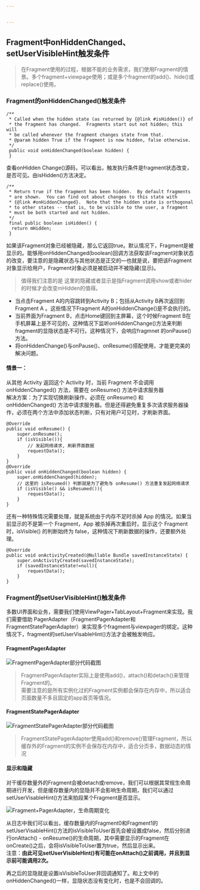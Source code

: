 ```yaml
---


---
```


<h2 id="fragment中onhiddenchanged、setuservisiblehint触发条件">Fragment中onHiddenChanged、setUserVisibleHint触发条件</h2>
<blockquote>
<p>在Fragment使用的过程，根据不能的业务需求，我们使用Fragment的情景。多个fragment+viewpage使用；或是多个fragment的add()、hide()或replace()使用。</p>
</blockquote>
<h3 id="fragment的onhiddenchanged触发条件">Fragment的onHiddenChanged()触发条件</h3>
<pre><code>/**  
 * Called when the hidden state (as returned by {@link #isHidden()} of  
 * the fragment has changed.  Fragments start out not hidden; this will 
 * be called whenever the fragment changes state from that. 
 * @param hidden True if the fragment is now hidden, false otherwise.  
 */
 public void onHiddenChanged(boolean hidden) {  
 }
</code></pre>
<p>查看onHidden Change()源码，可以看出，触发执行条件是fragment状态改变，是否可见。由isHidden()方法决定。</p>
<pre><code>/**  
 * Return true if the fragment has been hidden.  By default fragments 
 * are shown.  You can find out about changes to this state with 
 * {@link #onHiddenChanged}.  Note that the hidden state is orthogonal  
 * to other states -- that is, to be visible to the user, a fragment 
 * must be both started and not hidden.
 */
 final public boolean isHidden() {  
  return mHidden;  
 }
</code></pre>
<p>如果该Fragment对象已经被隐藏，那么它返回true。默认情况下，Fragment是被显示的。能够用onHiddenChanged(boolean)回调方法获取该Fragment对象状态的改变，要注意的是隐藏状态与其他状态是正交的—也就是说，要把该Fragment对象显示给用户，Fragment对象必须是被启动并不被隐藏(显示)。</p>
<blockquote>
<p>值得我们注意的是 这里的隐藏或者显示是指Fragment调用show或者hider的时候才会改变mHidden的值得。</p>
</blockquote>
<ul>
<li>当点击Fragment A的内容跳转到Activity B；包括从Activity B再次返回到Fragment A 。这些情况下Fragment A的onHiddenChange()是不会执行的。</li>
<li>当前界面为Fragment B，点击Home键回到主屏幕，这个时候Fragment B在手机屏幕上是不可见的，这种情况下监听onHiddenChange()方法来判断fragment的显隐状态是不可行。这种情况下，会响应fragmnet 的onPause()方法。</li>
<li>将onHiddenChange()与onPause()、onResume()搭配使用，才能更完美的解决问题。</li>
</ul>
<h4 id="情景一：">情景一：</h4>
<p>从其他 Activity 返回这个 Activity 时，当前 Fragment 不会调用 onHiddenChanged() 方法，需要在 onResume() 方法中请求服务器<br>
解决方案：为了实现切换刷新操作，必须在 onResume() 和 onHiddenChanged() 方法中请求服务器。但是还得避免重复多次请求服务器操作，必须在两个方法中添加状态判断，只有对用户可见时，才刷新界面。</p>
<pre><code>@Override
public void onResume() {
    super.onResume();
    if (isVisible()){
        // 发起网络请求, 刷新界面数据
        requestData();
    }
}
@Override
public void onHiddenChanged(boolean hidden) {
    super.onHiddenChanged(hidden);
    // 这里的 isResumed() 判断就是为了避免与 onResume() 方法重复发起网络请求
    if (isVisible() &amp;&amp; isResumed()){
        requestData();
    }
}
</code></pre>
<p>还有一种特殊情况需要处理，就是系统由于内存不足时杀掉 App 的情况。如果当前显示的不是第一个 Fragment，App 被杀掉再次重启时，显示这个 Fragment 时，isVisible() 的判断始终为 false，这种情况下刷新数据的操作，还要额外处理。</p>
<pre><code>@Override
public void onActivityCreated(@Nullable Bundle savedInstanceState) {
    super.onActivityCreated(savedInstanceState);
    if (savedInstanceState!=null){
        requestData();
    }
}
</code></pre>
<h3 id="fragment的setuservisiblehint触发条件">Fragment的setUserVisibleHint()触发条件</h3>
<p>多数UI界面和业务，需要我们使用ViewPager+TabLayout+Fragment来实现。我们需要借助 PagerAdapter（FragmentPagerAdapter和FragmentStatePagerAdapter）来实现多个fragment与viewpager的绑定。这种情况下，fragment的setUserVisableHint()方法才会被触发响应。</p>
<h4 id="fragmentpageradapter">FragmentPagerAdapter</h4>
<p><img src="http://p981u1am0.bkt.clouddn.com/18-6-5/43162487.jpg" alt="FragmentPagerAdapter部分代码截图"></p>
<blockquote>
<p>FragmentPagerAdapter实际上是使用add()，attach()和detach()来管理Fragment的。<br>
需要注意的是所有实例化过的Fragment实例都会保存在内存中，所以适合页面数量不多且固定的app首页等情况。</p>
</blockquote>
<h4 id="fragmentstatepageradapter">FragmentStatePagerAdapter</h4>
<p><img src="http://p981u1am0.bkt.clouddn.com/18-6-5/27859897.jpg" alt="FragmentStatePagerAdapter部分代码截图"></p>
<blockquote>
<p>FragmentStatePagerAdapter使用add()和remove()管理Fragment，所以缓存外的Fragment的实例不会保存在内存中，适合分页多，数据动态的情况</p>
</blockquote>
<h4 id="显示和隐藏">显示和隐藏</h4>
<p>对干缓存数量外的Fragment会被detach或remove，我们可以根据其常规生命周期进行开发，但是缓存数量内的显隐并不会影响生命周期，我们可以通过setUserVisableHint()方法来拍段某个Fragment是否显示。</p>
<p><img src="http://p981u1am0.bkt.clouddn.com/18-6-5/42571706.jpg" alt="Fragment+PagerAdapter，生命周期变化"></p>
<p>从日志中我们可以看出，缓存数量内的Fragment0和Fragment1的setUserVisableHint()方法的isVisibleToUser首先会被设置成false，然后分别进行onAttach() - onResume()的生命周期，其中需要显示的Fragment在onCreate()之后，会将isVisibleToUser置为true，然后显示出来。<br>
注意：<strong>由此可见setUserVisibleHint()有可能在onAttach()之前调用，并且到显示前可能调用2次。</strong></p>
<p>再之后的显隐就是设置isVisibleToUser并回调通知了。和上文中的onHiddenChanged()一样，显隐状态没有变化时，也是不会回调的。</p>


